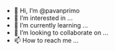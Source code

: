 - 👋 Hi, I’m @pavanprimo
- 👀 I’m interested in ...
- 🌱 I’m currently learning ...
- 💞️ I’m looking to collaborate on ...
- 📫 How to reach me ...

<!---
pavanprimo/pavanprimo is a ✨ special ✨ repository because its `README.md` (this file) appears on your GitHub profile.
You can click the Preview link to take a look at your changes.
--->
